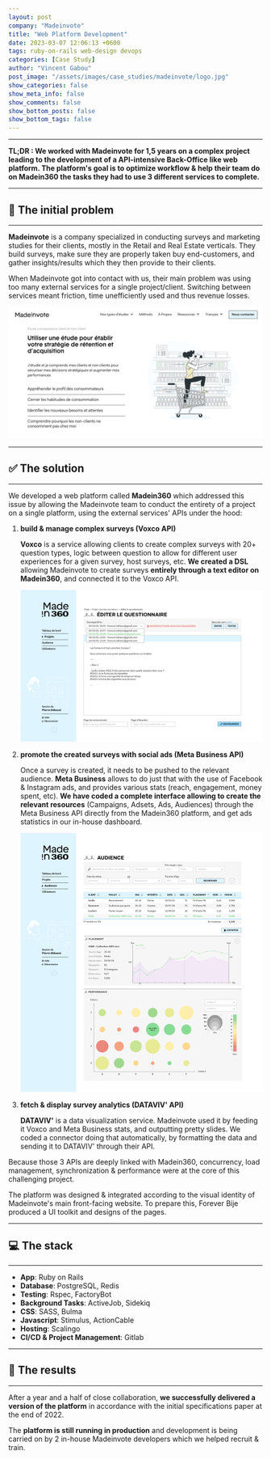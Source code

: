 ```yaml
---
layout: post
company: "Madeinvote"
title: "Web Platform Development"
date: 2023-03-07 12:06:13 +0600
tags: ruby-on-rails web-design devops
categories: [Case Study]
author: "Vincent Gabou"
post_image: "/assets/images/case_studies/madeinvote/logo.jpg"
show_categories: false
show_meta_info: false
show_comments: false
show_bottom_posts: false
show_bottom_tags: false
---
```


- - -
**TL;DR : We worked with Madeinvote for 1,5 years on a complex project leading to the development of a API-intensive Back-Office like web platform. The platform's goal is to optimize workflow & help their team do on Madein360 the tasks they had to use 3 different services to complete.**
- - -
## 🧩 The initial problem
- - -
**Madeinvote** is a company specialized in conducting surveys and marketing studies for their clients, mostly in the Retail and Real Estate verticals. They build surveys, make sure they are properly taken buy end-customers, and gather insights/results which they then provide to their clients.

When Madeinvote got into contact with us, their main problem was using too many external services for a single project/client. Switching between services meant friction, time unefficiently used and thus revenue losses.

![Madeinvote Splash Screen](/assets/images/case_studies/madeinvote/case-study-1.png)

- - -
## ✅ The solution
- - -

We developed a web platform called **Madein360** which addressed this issue by allowing the Madeinvote team to conduct the entirety of a project on a single platform, using the external services' APIs under the hood:

1. **build & manage complex surveys (Voxco API)**

    **Voxco** is a service allowing clients to create complex surveys with 20+ question types, logic between question to allow for different user experiences for a given survey, host surveys, etc. **We created a DSL** allowing Madeinvote to create surveys **entirely through a text editor on Madein360**, and connected it to the Voxco API.

    ![Madeinvote Case Study 2](/assets/images/case_studies/madeinvote/case-study-2.jpeg)

2. **promote the created surveys with social ads (Meta Business API)**

    Once a survey is created, it needs to be pushed to the relevant audience. **Meta Business** allows to do just that with the use of Facebook & Instagram ads, and provides various stats (reach, engagement, money spent, etc). **We have coded a complete interface allowing to create the relevant resources** (Campaigns, Adsets, Ads, Audiences) through the Meta Business API directly from the Madein360 platform, and get ads statistics in our in-house dashboard.

    ![Madeinvote Case Study 3](/assets/images/case_studies/madeinvote/case-study-3.jpeg)

3. **fetch & display survey analytics (DATAVIV' API)**

    **DATAVIV'** is a data visualization service. Madeinvote used it by feeding it Voxco and Meta Business stats, and outputting pretty slides. We coded a connector doing that automatically, by formatting the data and sending it to DATAVIV' through their API.

Because those 3 APIs are deeply linked with Madein360, concurrency, load management, synchronization & performance were at the core of this challenging project.

The platform was designed & integrated according to the visual identity of Madeinvote's main front-facing website. To prepare this, Forever Bije produced a UI toolkit and designs of the pages.

- - -
## 💻 The stack
- - -

- **App**: Ruby on Rails
- **Database**: PostgreSQL, Redis
- **Testing**: Rspec, FactoryBot
- **Background Tasks**: ActiveJob, Sidekiq
- **CSS**: SASS, Bulma
- **Javascript**: Stimulus, ActionCable
- **Hosting**: Scalingo
- **CI/CD & Project Management**: Gitlab

- - -
## 🚀 The results
- - -

After a year and a half of close collaboration, **we successfully delivered a version of the platform** in accordance with the initial specifications paper at the end of 2022.

The **platform is still running in production** and development is being carried on by 2 in-house Madeinvote developers which we helped recruit & train.
